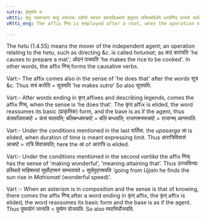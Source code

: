 ```yaml
---
sutra: हेतुमति च
vRtti: हेतुः स्वतन्त्रस्य कर्तुः प्रयोजकः तदीयो व्यापारः प्रेषणादिलक्षणो हेतुमान् तस्मिन्नभिधेये धातोर्णिच् प्रत्ययो भवति ॥
vRtti_eng: The affix णिच् is employed after a root, when the operation of a causer is to be expressed.

---
```

The _hetu_ (1.4.55) means the mover of the independent agent; an operation relating to the _hetu_, such as directing &c. is called _hetumat_; as कठं कारयति 'he causes to prepare a mat'; ओदनं पाचवति 'he makes the rice to be cooked'. In other words, the affix णिच् forms the causative verbs.

Vart:- The affix comes also in the sense of 'he does that' after the words सूत्र &c. Thus सत्रं करोति = सूत्रयति 'he makes _sutra_' So also सूत्रयति.

Vart:- After words ending in कृत् affixes and describing legends, comes the affix णिच्, when the sense is ‘he does that'. The कृत् affix is elided, the word reassumes its basic (प्राकृतिक) form, and the base is as if the agent, thus कंसवधिमाचष्टे = कंसं घातयति; बलिबन्धमाचष्टे = बलिं बन्धयति; राजागमनमाचष्टे = राजानम् आगमयति.

Vart:- Under the conditions mentioned in the last वार्तिक, the _upasarga_ आ is elided, when duration of time is meant expressing limit. Thus आरात्रिविवासं आचष्टे = रात्रिं विवासयति; here the आ of आरात्रि is elided.

Vart:- Under the conditions mentioned in the second _vartika_ the affix णिच् has the sense of 'making wonderful', 'meaning attaining that'. Thus उज्जयिन्याः प्रस्थितो माहिष्मत्यां सूर्योद्गमनं सम्भावयते = सूर्यमुद्गमयति 'going from _Ujjain_ he finds the sun rise in _Mahismati_ (wonderful speed)'.

Vart :- When an asterism is in composition and the sense is that of knowing, there comes the affix णिच् after a word ending in कृत् affix, the कृत् affix is elided, the word reassumes its basic form and the base is as if the agent. Thus पुष्ययोगं जानाति = पुष्येण योजयति. So also मघाभिर्योजयति.